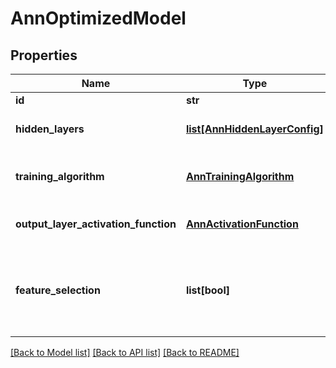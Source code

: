 # AnnOptimizedModel

## Properties
Name | Type | Description | Notes
------------ | ------------- | ------------- | -------------
**id** | **str** | Model id | [optional] 
**hidden_layers** | [**list[AnnHiddenLayerConfig]**](AnnHiddenLayerConfig.md) | List of hidden layers | [optional] 
**training_algorithm** | [**AnnTrainingAlgorithm**](AnnTrainingAlgorithm.md) | Algorithm on which model was trained | [optional] 
**output_layer_activation_function** | [**AnnActivationFunction**](AnnActivationFunction.md) | Activation function on output layer | [optional] 
**feature_selection** | **list[bool]** | А bool value for each input indicating whether that input is significant | [optional] 

[[Back to Model list]](../README.md#documentation-for-models) [[Back to API list]](../README.md#documentation-for-api-endpoints) [[Back to README]](../README.md)


